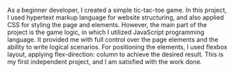 As a beginner developer, I created a simple tic-tac-toe game. In this project, I used hypertext markup language for website structuring, and also applied CSS for styling the page and elements. However, the main part of the project is the game logic, in which I utilized JavaScript programming language. It provided me with full control over the page elements and the ability to write logical scenarios. For positioning the elements, I used flexbox layout, applying flex-direction: column to achieve the desired result. This is my first independent project, and I am satisfied with the work done.
